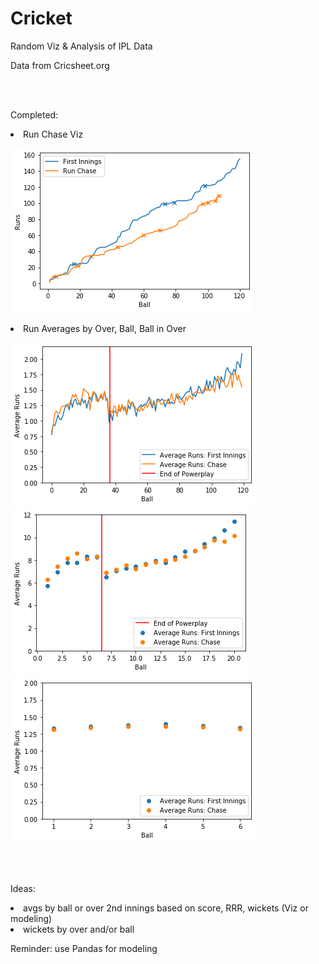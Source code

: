 # Cricket
Random Viz &amp; Analysis of IPL Data

Data from Cricsheet.org

<br>
<br>

Completed:
<li> Run Chase Viz
  
![alt text](https://raw.githubusercontent.com/zgilfix/Cricket/master/Images/run_chase.png)
  
<li> Run Averages by Over, Ball, Ball in Over
  
![alt text](https://raw.githubusercontent.com/zgilfix/Cricket/master/Images/avg_by_ball.png)
<br>
![alt text](https://raw.githubusercontent.com/zgilfix/Cricket/master/Images/avg_by_over.png)
<br>
![alt text](https://raw.githubusercontent.com/zgilfix/Cricket/master/Images/avg_ball_in_over.png)


<br>
<br>

Ideas: 

<li> avgs by ball or over 2nd innings based on score, RRR, wickets (Viz or modeling) 
<li> wickets by over and/or ball


Reminder: use Pandas for modeling

